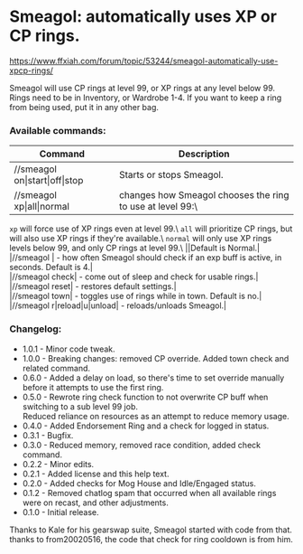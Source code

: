 # Smeagol: automatically uses XP or CP rings.

https://www.ffxiah.com/forum/topic/53244/smeagol-automatically-use-xpcp-rings/

Smeagol will use CP rings at level 99, or XP rings at any level below 99.
Rings need to be in Inventory, or Wardrobe 1-4. If you want to keep a ring from being used, put it in any other bag.

### Available commands:
| Command | Description |
|---|---|
|//smeagol on\|start\|off\|stop | Starts or stops Smeagol.|  
|//smeagol xp\|all\|normal | changes how Smeagol chooses the ring to use at level 99:\\
`xp` will force use of XP rings even at level 99.\\
`all` will prioritize CP rings, but will also use XP rings if they're available.\\
`normal` will only use XP rings levels below 99, and only CP rings at level 99.\\
||Default is Normal.|
|//smeagol <number>| - how often Smeagol should check if an exp buff is active, in seconds. Default is 4.|  
|//smeagol check| - come out of sleep and check for usable rings.|  
|//smeagol reset| - restores default settings.|  
|//smeagol town| - toggles use of rings while in town. Default is no.|
|//smeagol r|reload|u|unload| - reloads/unloads Smeagol.|  

### Changelog:
- 1.0.1 - Minor code tweak.
- 1.0.0 - Breaking changes: removed CP override. Added town check and related command.
- 0.6.0 - Added a delay on load, so there's time to set override manually before it attempts to use the first ring.
- 0.5.0 - Rewrote ring check function to not overwrite CP buff when switching to a sub level 99 job.  
          Reduced reliance on resources as an attempt to reduce memory usage.
- 0.4.0 - Added Endorsement Ring and a check for logged in status.  
- 0.3.1 - Bugfix.  
- 0.3.0 - Reduced memory, removed race condition, added check command.  
- 0.2.2 - Minor edits.  
- 0.2.1 - Added license and this help text.  
- 0.2.0 - Added checks for Mog House and Idle/Engaged status.  
- 0.1.2 - Removed chatlog spam that occurred when all available rings were on recast, and other adjustments.  
- 0.1.0 - Initial release.  

Thanks to Kale for his gearswap suite, Smeagol started with code from that.  
thanks to from20020516, the code that check for ring cooldown is from him.  
